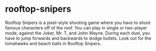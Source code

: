 # rooftop-snipers
Rooftop Snipers is a pixel-style shooting game where you have to shoot famous characters off of the roof. You can play in single or two-player mode, against the Joker, Mr. T, and John Wayne. During each duel, you have to jump forwards and backwards to dodge bullets. Look out for the tomahawks and beach balls in Rooftop Snipers.
